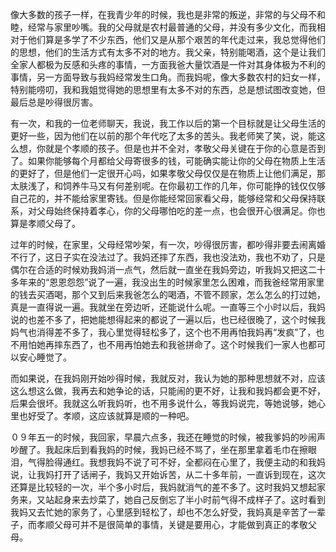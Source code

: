 像大多数的孩子一样，在我青少年的时候，我也是非常的叛逆，非常的与父母不和睦，经常与家里吵嘴。我的父母就是农村最普通的父母，并没有多少文化，而我相对于他们算是多学了不少东西，他们又是从那个艰苦的年代走过来，我总觉得他们的思想，他们的生活方式有太多不对的地方。我父亲，特别能喝酒，这个是让我们全家人都极为反感和头疼的事情，一方面我爸大量饮酒是一件对其身体极为不利的事情，另一方面导致与我妈经常发生口角。而我妈呢，像大多数农村的妇女一样，特别能唠叨，我和我姐觉得她的思想里有太多不对的东西，总是想试图改变她，但最后总是吵得很厉害。

有一次，和我的一位老师聊天，我说，我工作以后的第一个目标就是让父母生活的更好一些，因为他们在以前的那个年代吃了太多的苦头。我老师笑了笑，说，能这么想，你就是个孝顺的孩子。但是也并不全对，孝敬父母关键在于你的心意是否到了。如果你能够每个月都给父母寄很多的钱，可能确实能让你的父母在物质上生活的更好了，但是他们一定很开心吗，如果孝敬父母仅仅是在物质上让他们满足，那太肤浅了，和饲养牛马又有何差别呢。在你最初工作的几年，你可能挣的钱仅仅够自己花的，并不能给家里寄钱。但是你能经常回家看父母，能够经常和父母保持联系，对父母始终保持着孝心，你的父母哪怕吃的差一点，也会很开心很满足。你也算是孝顺父母了。

过年的时候，在家里，父母经常吵架，有一次，吵得很厉害，都吵得非要去闹离婚不行了，这日子实在没法过了。我妈还摔了东西，我也没法劝，我也不劝了，只是偶尔在合适的时候劝我妈消一点气，然后就一直坐在我妈旁边，听我妈又把这二十多年来的“恩恩怨怨”说了一遍，我没出生的时候家里怎么困难，而我爸经常用家里的钱去买酒喝，那个又到后来我爸怎么的喝酒，不管不顾家，怎么怎么的打过她，真是一直得说一遍。我就坐在旁边听，还能说什么呢。一直等三个小时以后，我妈说的也差不多了，把她能想得起来的都说了一遍以后，也已经很晚了，这个时候我妈气也消得差不多了，我心里觉得轻松多了，这个也不用再怕我妈再“发疯”了，也不用怕她再摔东西了，也不用再怕她去和我爸拼命了。这个时候我们一家人也都可以安心睡觉了。

而如果说，在我妈刚开始吵得时候，我就反对，我认为她的那种思想就不对，应该这么想这么做，我再去和她争论的话，只能闹的更不好，让我和我妈都会更不好，后果会很坏。我就这么听我妈听，也不用多说什么，等我妈说完，等她说够，她心里也好受了。孝顺，这应该就算是顺的一种吧。

０９年五一的时候，我回家，早晨六点多，我还在睡觉的时候，被我爹妈的吵闹声吵醒了。我起床后到看我妈的时候，我妈已经不骂了，坐在那里拿着毛巾在擦眼泪，气得脸得通红。我想我妈不说了可不好，全都闷在心里了，我便主动的和我妈说，让我妈打开了话闸子，我妈又开始诉苦，从二十多年前，一直诉到现在，这次还算是比较轻的一次，半个多小时后，我妈就消气的差不多了。这时我妈又想起家务来，又站起身来去炒菜了，她自己反倒忘了半小时前气得不成样子了。这时看到我妈又去忙她的家务了，心里感到轻松了，却也不怎么好受，我妈真是辛苦了一辈子，而孝顺父母可并不是很简单的事情，关键是要用心，才能做到真正的孝敬父母。